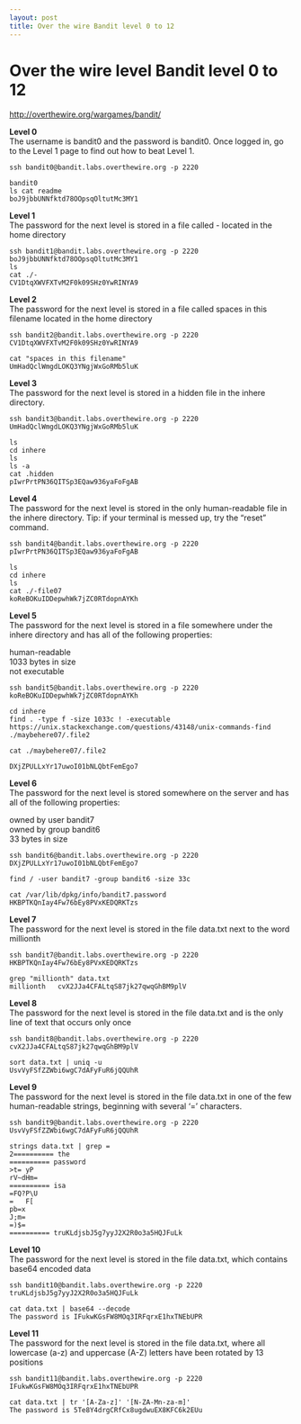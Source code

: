 ```yaml
---
layout: post
title: Over the wire Bandit level 0 to 12
---
```


# Over the wire level Bandit level 0 to 12

http://overthewire.org/wargames/bandit/

**Level 0**  
The username is bandit0 and the password is bandit0. Once logged in, go to the Level 1 page to find out how to beat Level 1.
```
ssh bandit0@bandit.labs.overthewire.org -p 2220

bandit0
ls cat readme
boJ9jbbUNNfktd78OOpsqOltutMc3MY1
```
**Level 1**  
The password for the next level is stored in a file called - located in the home directory
```
ssh bandit1@bandit.labs.overthewire.org -p 2220
boJ9jbbUNNfktd78OOpsqOltutMc3MY1
ls
cat ./-
CV1DtqXWVFXTvM2F0k09SHz0YwRINYA9
```
**Level 2**  
The password for the next level is stored in a file called spaces in this filename located in the home directory
```
ssh bandit2@bandit.labs.overthewire.org -p 2220
CV1DtqXWVFXTvM2F0k09SHz0YwRINYA9

cat "spaces in this filename"
UmHadQclWmgdLOKQ3YNgjWxGoRMb5luK
```
**Level 3**  
The password for the next level is stored in a hidden file in the inhere directory.
```
ssh bandit3@bandit.labs.overthewire.org -p 2220
UmHadQclWmgdLOKQ3YNgjWxGoRMb5luK

ls
cd inhere
ls 
ls -a
cat .hidden 
pIwrPrtPN36QITSp3EQaw936yaFoFgAB
```
**Level 4**  
The password for the next level is stored in the only human-readable file in the inhere directory. Tip: if your terminal is messed up, try the “reset” command.
```
ssh bandit4@bandit.labs.overthewire.org -p 2220
pIwrPrtPN36QITSp3EQaw936yaFoFgAB

ls
cd inhere
ls
cat ./-file07
koReBOKuIDDepwhWk7jZC0RTdopnAYKh
```
**Level 5**  
The password for the next level is stored in a file somewhere under the inhere directory and has all of the following properties:  

human-readable  
1033 bytes in size  
not executable  
```
ssh bandit5@bandit.labs.overthewire.org -p 2220
koReBOKuIDDepwhWk7jZC0RTdopnAYKh

cd inhere
find . -type f -size 1033c ! -executable
https://unix.stackexchange.com/questions/43148/unix-commands-find
./maybehere07/.file2

cat ./maybehere07/.file2

DXjZPULLxYr17uwoI01bNLQbtFemEgo7
```
**Level 6**  
The password for the next level is stored somewhere on the server and has all of the following properties:  

owned by user bandit7  
owned by group bandit6  
33 bytes in size  
```
ssh bandit6@bandit.labs.overthewire.org -p 2220
DXjZPULLxYr17uwoI01bNLQbtFemEgo7

find / -user bandit7 -group bandit6 -size 33c

cat /var/lib/dpkg/info/bandit7.password
HKBPTKQnIay4Fw76bEy8PVxKEDQRKTzs
```
**Level 7**  
The password for the next level is stored in the file data.txt next to the word millionth  
```
ssh bandit7@bandit.labs.overthewire.org -p 2220
HKBPTKQnIay4Fw76bEy8PVxKEDQRKTzs

grep "millionth" data.txt
millionth	cvX2JJa4CFALtqS87jk27qwqGhBM9plV
```
**Level 8**  
The password for the next level is stored in the file data.txt and is the only line of text that occurs only once  
```
ssh bandit8@bandit.labs.overthewire.org -p 2220
cvX2JJa4CFALtqS87jk27qwqGhBM9plV

sort data.txt | uniq -u
UsvVyFSfZZWbi6wgC7dAFyFuR6jQQUhR
```
**Level 9**  
The password for the next level is stored in the file data.txt in one of the few human-readable strings, beginning with several ‘=’ characters. 
```
ssh bandit9@bandit.labs.overthewire.org -p 2220
UsvVyFSfZZWbi6wgC7dAFyFuR6jQQUhR

strings data.txt | grep =
2========== the
========== password
>t=	yP
rV~dHm=
========== isa
=FQ?P\U
=	F[
pb=x
J;m=
=)$=
========== truKLdjsbJ5g7yyJ2X2R0o3a5HQJFuLk
```
**Level 10**  
The password for the next level is stored in the file data.txt, which contains base64 encoded data
```
ssh bandit10@bandit.labs.overthewire.org -p 2220
truKLdjsbJ5g7yyJ2X2R0o3a5HQJFuLk

cat data.txt | base64 --decode
The password is IFukwKGsFW8MOq3IRFqrxE1hxTNEbUPR
```
**Level 11**  
The password for the next level is stored in the file data.txt, where all lowercase (a-z) and uppercase (A-Z) letters have been rotated by 13 positions
```
ssh bandit11@bandit.labs.overthewire.org -p 2220
IFukwKGsFW8MOq3IRFqrxE1hxTNEbUPR

cat data.txt | tr '[A-Za-z]' '[N-ZA-Mn-za-m]'
The password is 5Te8Y4drgCRfCx8ugdwuEX8KFC6k2EUu
```